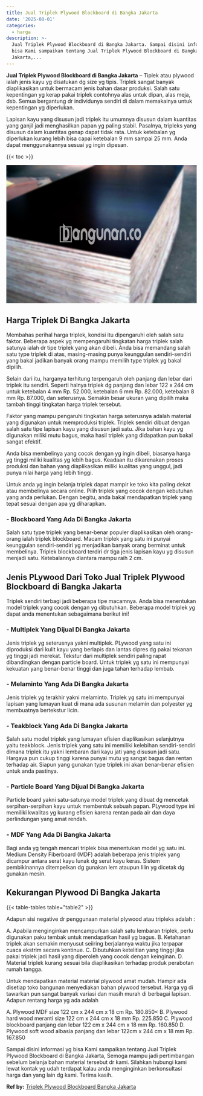 ```yaml
---
title: Jual Triplek Plywood Blockboard di Bangka Jakarta
date: '2025-08-01'
categories:
  - harga
description: >-
  Jual Triplek Plywood Blockboard di Bangka Jakarta. Sampai disini informasi yg
  bisa Kami sampaikan tentang Jual Triplek Plywood Blockboard di Bangka
  Jakarta,...
---
```


**Jual Triplek Plywood Blockboard di Bangka Jakarta** – Tiplek atau plywood ialah jenis kayu yg disatukan dg size yg tipis. Triplek sangat banyak diaplikasikan untuk bermacam jenis bahan dasar produksi. Salah satu kepentingan yg kerap pakai triplek contohnya alas untuk dipan, alas meja, dsb. Semua bergantung dr individunya sendiri di dalam memakainya untuk kepentingan yg diperlukan.

Lapisan kayu yang disusun jadi triplek itu umumnya disusun dalam kuantitas yang ganjil jadi menghasilkan papan yg paling stabil. Pasalnya, tripleks yang disusun dalam kuantitas genap dapat tidak rata. Untuk ketebalan yg diperlukan kurang lebih bisa capai ketebalan 9 mm sampai 25 mm. Anda dapat menggunakannya sesuai yg ingin dipesan.

{{< toc >}}

![Jual Triplek Plywood Blockboard di Bangka Jakarta](/images/jual-triplek-murah-02.png)

## Harga Triplek Di Bangka Jakarta

Membahas perihal harga triplek, kondisi itu dipengaruhi oleh salah satu faktor. Beberapa aspek yg mempengaruhi tingkatan harga triplek salah satunya ialah dr tipe triplek yang akan dibeli. Anda bisa memandang salah satu type triplek di atas, masing-masing punya keunggulan sendiri-sendiri yang bakal jadikan banyak orang mampu memilih type triplek yg bakal dipilih.

Selain dari itu, harganya terhitung terpengaruh oleh panjang dan lebar dari triplek itu sendiri. Seperti halnya triplek dg panjang dan lebar 122 x 244 cm untuk ketebalan 4 mm Rp. 52.000, ketebalan 6 mm Rp. 82.000, ketebalan 8 mm Rp. 87.000, dan seterusnya. Semakin besar ukuran yang dipilih maka tambah tinggi tingkatan harga triplek tersebut.

Faktor yang mampu pengaruhi tingkatan harga seterusnya adalah material yang digunakan untuk memproduksi triplek. Triplek sendiri dibuat dengan salah satu tipe lapisan kayu yang disusun jadi satu. Jika bahan kayu yg digunakan miliki mutu bagus, maka hasil triplek yang didapatkan pun bakal sangat efektif.

Anda bisa membelinya yang cocok dengan yg ingin dibeli, biasanya harga yg tinggi miliki kualitas yg lebih bagus. Keadaan itu dikarenakan proses produksi dan bahan yang diaplikasikan miliki kualitas yang unggul, jadi punya nilai harga yang lebih tinggi.

Untuk anda yg ingin belanja triplek dapat mampir ke toko kita paling dekat atau membelinya secara online. Pilih triplek yang cocok dengan kebutuhan yang anda perlukan. Dengan begitu, anda bakal mendapatkan triplek yang tepat sesuai dengan apa yg diharapkan.

### \- Blockboard Yang Ada Di Bangka Jakarta

Salah satu type triplek yang benar-benar populer diaplikasikan oleh orang-orang ialah triplek blockboard. Macam triplek yang satu ini punyai keunggulan sendiri-sendiri yg menjadikan banyak orang berminat untuk membelinya. Triplek blockboard terdiri dr tiga jenis lapisan kayu yg disusun menjadi satu. Ketebalannya diantara mampu raih 2 cm.

## Jenis PLywood Dari Toko Jual Triplek Plywood Blockboard di Bangka Jakarta

Triplek sendiri terbagi jadi beberapa tipe macamnya. Anda bisa menentukan model triplek yang cocok dengan yg dibutuhkan. Beberapa model triplek yg dapat anda menentukan sebagaimana berikut ini!

### \- Multiplek Yang Dijual Di Bangka Jakarta

Jenis triplek yg seterusnya yakni multiplek. PLywood yang satu ini diproduksi dari kulit kayu yang berlapis dan lantas dipres dg pakai tekanan yg tinggi jadi merekat. Tekstur dari multiplek sendiri paling rapat dibandingkan dengan particle board. Untuk triplek yg satu ini mempunyai kekuatan yang benar-benar tinggi dan juga tahan terhadap lembab.

### \- Melaminto Yang Ada Di Bangka Jakarta

Jenis triplek yg terakhir yakni melaminto. Triplek yg satu ini mempunyai lapisan yang lumayan kuat di mana ada susunan melamin dan polyester yg membuatnya bertekstur licin.

### \- Teakblock Yang Ada Di Bangka Jakarta

Salah satu model triplek yang lumayan efisien diaplikasikan selanjutnya yaitu teakblock. Jenis triplek yang satu ini memiliki kelebihan sendiri-sendiri dimana triplek itu yakni lembaran dari kayu jati yang disusun jadi satu. Hargaya pun cukup tinggi karena punyai mutu yg sangat bagus dan rentan terhadap air. Siapun yang gunakan type triplek ini akan benar-benar efisien untuk anda pastinya.

### \- Particle Board Yang Dijual Di Bangka Jakarta

Particle board yakni satu-satunya model triplek yang dibuat dg mencetak serpihan-serpihan kayu untuk membentuk sebuah papan. PLywood type ini memiliki kwalitas yg kurang efisien karena rentan pada air dan daya perlindungan yang amat rendah.

### \- MDF Yang Ada Di Bangka Jakarta

Bagi anda yg tengah mencari triplek bisa menentukan model yg satu ini. Medium Density Fiberboard (MDF) adalah beberapa jenis triplek yang dicampur antara serat kayu lunak dg serat kayu keras. Sistem pembikinannya ditempelkan dg gunakan lem ataupun lilin yg dicetak dg gunakan mesin.

## Kekurangan Plywood Di Bangka Jakarta

{{< table-tables table="table2" >}}

Adapun sisi negative dr penggunaan material plywood atau tripleks adalah :

A. Apabila menginginkan mencampurkan salah satu lembaran triplek, perlu digunakan paku tembak untuk mendapatkan hasil yg bagus. B. Ketahanan triplek akan semakin menyusut seiiring berjalannya waktu jika terpapar cuaca ekstrim secara kontinue. C. Dibutuhkan ketelitian yang tinggi jika pakai triplek jadi hasil yang diperoleh yang cocok dengan keinginan. D. Material triplek kurang sesuai bila diaplikasikan terhadap produk perabotan rumah tangga.

Untuk mendapatkan material material plywood amat mudah. Hampir ada disetiap toko bangunan menyediakan bahan plywood tersebut. Harga yg di tawarkan pun sangat banyak variasi dan masih murah di berbagai lapisan. Adapun rentang harga yg ada adalah

A. Plywood MDF size 122 cm x 244 cm x 18 cm Rp. 180.850< B. Plywood hard wood meranti size 122 cm x 244 cm x 18 mm Rp. 225.850 C. Plywood blockboard panjang dan lebar 122 cm x 244 cm x 18 mm Rp. 160.850 D. Plywood soft wood albasia panjang dan lebar 122cm x 244 cm x 18 mm Rp. 167.850

Sampai disini informasi yg bisa Kami sampaikan tentang Jual Triplek Plywood Blockboard di Bangka Jakarta, Semoga mampu jadi pertimbangan sebelum belanja bahan material tersebut dr kami. Silahkan hubungi kami lewat kontak yg udah terdapat kalau anda menginginkan berkonsultasi harga dan yang lain dg kami. Terima kasih.

**Ref by:** [Triplek Plywood Blockboard Bangka Jakarta](https://id.wikipedia.org/wiki/Triplek)
